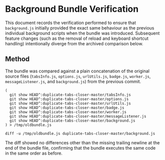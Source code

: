 # Background Bundle Verification

This document records the verification performed to ensure that `background.js`
initially provided the exact same behaviour as the previous individual background
scripts when the bundle was introduced. Subsequent feature changes (such as the
removal of reload and keyboard shortcut handling) intentionally diverge from the
archived comparison below.

## Method

The bundle was compared against a plain concatenation of the original source files
(`tabsInfo.js`, `options.js`, `urlUtils.js`, `badge.js`, `worker.js`,
`messageListener.js`, and `background.js`) from the previous commit.

```
(
  git show HEAD^:duplicate-tabs-closer-master/tabsInfo.js
  git show HEAD^:duplicate-tabs-closer-master/options.js
  git show HEAD^:duplicate-tabs-closer-master/urlUtils.js
  git show HEAD^:duplicate-tabs-closer-master/badge.js
  git show HEAD^:duplicate-tabs-closer-master/worker.js
  git show HEAD^:duplicate-tabs-closer-master/messageListener.js
  git show HEAD^:duplicate-tabs-closer-master/background.js
) > /tmp/oldbundle.js

diff -u /tmp/oldbundle.js duplicate-tabs-closer-master/background.js
```

The diff showed no differences other than the missing trailing newline at the end
of the bundle file, confirming that the bundle executes the same code in the same
order as before.

